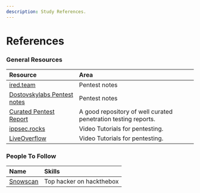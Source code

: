 ```yaml
---
description: Study References.
---
```


# References

### General Resources

| Resource | Area |
| :--- | :--- |
| [ired.team](https://www.ired.team) | Pentest notes |
| [Dostovskylabs Pentest notes](https://dostoevskylabs.gitbooks.io/dostoevskylabs-pentest-notes/content/chapter-1.html) | Pentest notes |
| [Curated Pentest Report](https://github.com/juliocesarfort/public-pentesting-reports/) | A good repository of well curated penetration testing reports. |
| [ippsec.rocks](https://ippsec.rocks/) | Video Tutorials for pentesting. |
| [LiveOverflow](https://www.youtube.com/channel/UClcE-kVhqyiHCcjYwcpfj9w) | Video Tutorials for pentesting. |

### People To Follow

| Name | Skills |
| :--- | :--- |
| [Snowscan](https://snowscan.io/) | Top hacker on hackthebox |


